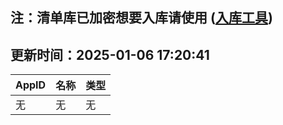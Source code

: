 ## 注：清单库已加密想要入库请使用 ([入库工具](https://github.com/BlankTMing/ManifestAutoUpdate/releases))

## 更新时间：2025-01-06 17:20:41
| AppID | 名称 | 类型  |
| :-------------------- | :----------------------------- | :----------- |
| 无 | 无 | 无 |
